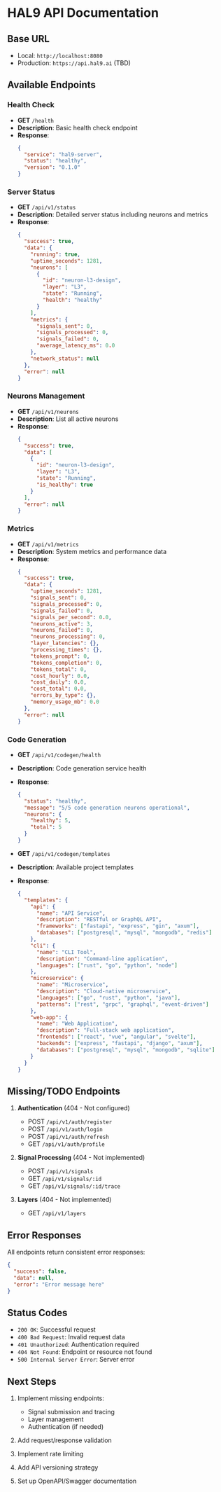 # HAL9 API Documentation

## Base URL
- Local: `http://localhost:8080`
- Production: `https://api.hal9.ai` (TBD)

## Available Endpoints

### Health Check
- **GET** `/health`
- **Description**: Basic health check endpoint
- **Response**:
  ```json
  {
    "service": "hal9-server",
    "status": "healthy",
    "version": "0.1.0"
  }
  ```

### Server Status
- **GET** `/api/v1/status`
- **Description**: Detailed server status including neurons and metrics
- **Response**:
  ```json
  {
    "success": true,
    "data": {
      "running": true,
      "uptime_seconds": 1281,
      "neurons": [
        {
          "id": "neuron-l3-design",
          "layer": "L3",
          "state": "Running",
          "health": "healthy"
        }
      ],
      "metrics": {
        "signals_sent": 0,
        "signals_processed": 0,
        "signals_failed": 0,
        "average_latency_ms": 0.0
      },
      "network_status": null
    },
    "error": null
  }
  ```

### Neurons Management
- **GET** `/api/v1/neurons`
- **Description**: List all active neurons
- **Response**:
  ```json
  {
    "success": true,
    "data": [
      {
        "id": "neuron-l3-design",
        "layer": "L3",
        "state": "Running",
        "is_healthy": true
      }
    ],
    "error": null
  }
  ```

### Metrics
- **GET** `/api/v1/metrics`
- **Description**: System metrics and performance data
- **Response**:
  ```json
  {
    "success": true,
    "data": {
      "uptime_seconds": 1281,
      "signals_sent": 0,
      "signals_processed": 0,
      "signals_failed": 0,
      "signals_per_second": 0.0,
      "neurons_active": 3,
      "neurons_failed": 0,
      "neurons_processing": 0,
      "layer_latencies": {},
      "processing_times": {},
      "tokens_prompt": 0,
      "tokens_completion": 0,
      "tokens_total": 0,
      "cost_hourly": 0.0,
      "cost_daily": 0.0,
      "cost_total": 0.0,
      "errors_by_type": {},
      "memory_usage_mb": 0.0
    },
    "error": null
  }
  ```

### Code Generation
- **GET** `/api/v1/codegen/health`
- **Description**: Code generation service health
- **Response**:
  ```json
  {
    "status": "healthy",
    "message": "5/5 code generation neurons operational",
    "neurons": {
      "healthy": 5,
      "total": 5
    }
  }
  ```

- **GET** `/api/v1/codegen/templates`
- **Description**: Available project templates
- **Response**:
  ```json
  {
    "templates": {
      "api": {
        "name": "API Service",
        "description": "RESTful or GraphQL API",
        "frameworks": ["fastapi", "express", "gin", "axum"],
        "databases": ["postgresql", "mysql", "mongodb", "redis"]
      },
      "cli": {
        "name": "CLI Tool",
        "description": "Command-line application",
        "languages": ["rust", "go", "python", "node"]
      },
      "microservice": {
        "name": "Microservice",
        "description": "Cloud-native microservice",
        "languages": ["go", "rust", "python", "java"],
        "patterns": ["rest", "grpc", "graphql", "event-driven"]
      },
      "web-app": {
        "name": "Web Application",
        "description": "Full-stack web application",
        "frontends": ["react", "vue", "angular", "svelte"],
        "backends": ["express", "fastapi", "django", "axum"],
        "databases": ["postgresql", "mysql", "mongodb", "sqlite"]
      }
    }
  }
  ```

## Missing/TODO Endpoints

1. **Authentication** (404 - Not configured)
   - POST `/api/v1/auth/register`
   - POST `/api/v1/auth/login`
   - POST `/api/v1/auth/refresh`
   - GET `/api/v1/auth/profile`

2. **Signal Processing** (404 - Not implemented)
   - POST `/api/v1/signals`
   - GET `/api/v1/signals/:id`
   - GET `/api/v1/signals/:id/trace`

3. **Layers** (404 - Not implemented)
   - GET `/api/v1/layers`

## Error Responses

All endpoints return consistent error responses:
```json
{
  "success": false,
  "data": null,
  "error": "Error message here"
}
```

## Status Codes
- `200 OK`: Successful request
- `400 Bad Request`: Invalid request data
- `401 Unauthorized`: Authentication required
- `404 Not Found`: Endpoint or resource not found
- `500 Internal Server Error`: Server error

## Next Steps

1. Implement missing endpoints:
   - Signal submission and tracing
   - Layer management
   - Authentication (if needed)

2. Add request/response validation
3. Implement rate limiting
4. Add API versioning strategy
5. Set up OpenAPI/Swagger documentation